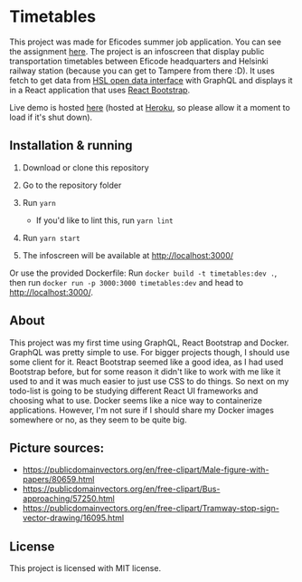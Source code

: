 # Timetables

This project was made for Eficodes summer job application. You can see the assignment [here](https://github.com/eficode/assignment-timetables).
The project is an infoscreen that display public transportation timetables between Eficode headquarters and Helsinki railway station (because you can get to Tampere from there :D). It uses fetch to get data from [HSL open data interface](https://www.hsl.fi/en/opendata) with GraphQL and displays it in a React application that uses [React Bootstrap](https://react-bootstrap.github.io/).

Live demo is hosted [here](https://sleepy-woodland-21819.herokuapp.com/) (hosted at [Heroku](https://www.heroku.com), so please allow it a moment to load if it's shut down).

## Installation & running

1. Download or clone this repository
2. Go to the repository folder
3. Run `yarn`

   - If you'd like to lint this, run `yarn lint`

4. Run `yarn start`
5. The infoscreen will be available at [http://localhost:3000/](http://localhost:3000/)

Or use the provided Dockerfile: Run `docker build -t timetables:dev .`, then run `docker run -p 3000:3000 timetables:dev` and head to [http://localhost:3000/](http://localhost:3000/).

## About

This project was my first time using GraphQL, React Bootstrap and Docker. GraphQL was pretty simple to use. For bigger projects though, I should use some client for it. React Bootstrap seemed like a good idea, as I had used Bootstrap before, but for some reason it didn't like to work with me like it used to and it was much easier to just use CSS to do things. So next on my todo-list is going to be studying different React UI frameworks and choosing what to use. Docker seems like a nice way to containerize applications. However, I'm not sure if I should share my Docker images somewhere or no, as they seem to be quite big.

## Picture sources:

- https://publicdomainvectors.org/en/free-clipart/Male-figure-with-papers/80659.html
- https://publicdomainvectors.org/en/free-clipart/Bus-approaching/57250.html
- https://publicdomainvectors.org/en/free-clipart/Tramway-stop-sign-vector-drawing/16095.html

## License

This project is licensed with MIT license.
